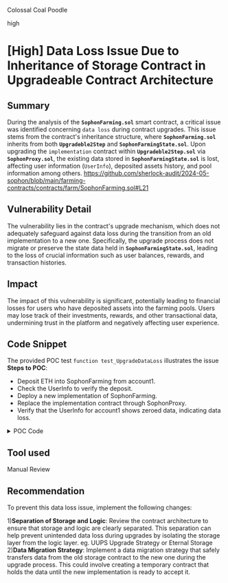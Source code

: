 Colossal Coal Poodle

high

# [High] Data Loss Issue Due to Inheritance of Storage Contract in Upgradeable Contract Architecture

## Summary
During the analysis of the **`SophonFarming.sol`** smart contract, a critical issue was identified concerning `data loss` during contract upgrades. This issue stems from the contract's inheritance structure, where **`SophonFarming.sol`** inherits from both **`Upgradeble2Step`** and **`SophonFarmingState.sol`**. Upon upgrading the `implementation` contract within **`Upgradeble2Step.sol`** via **`SophonProxy.sol`**, the existing data stored in **`SophonFarmingState.sol`** is lost, affecting user information (`UserInfo`), deposited assets history, and pool information among others.
https://github.com/sherlock-audit/2024-05-sophon/blob/main/farming-contracts/contracts/farm/SophonFarming.sol#L21 

## Vulnerability Detail
The vulnerability lies in the contract's upgrade mechanism, which does not adequately safeguard against data loss during the transition from an old implementation to a new one. Specifically, the upgrade process does not migrate or preserve the state data held in **`SophonFarmingState.sol`**, leading to the loss of crucial information such as user balances, rewards, and transaction histories.

## Impact
The impact of this vulnerability is significant, potentially leading to financial losses for users who have deposited assets into the farming pools. Users may lose track of their investments, rewards, and other transactional data, undermining trust in the platform and negatively affecting user experience.

## Code Snippet
The provided POC test `function test_UpgradeDataLoss` illustrates the issue
**Steps to POC**:
 - Deposit ETH into SophonFarming from account1.
 - Check the UserInfo to verify the deposit.
 - Deploy a new implementation of SophonFarming.
 - Replace the implementation contract through SophonProxy.
 - Verify that the UserInfo for account1 shows zeroed data, indicating data loss.

<details>
<summary>POC Code</summary>

function test_UpgradeDataLoss() public {
<details>
<summary>Setup and deposit operations</summary>

        uint256 amountToDeposit = 1e7;

        vm.deal(account1, amountToDeposit);

        vm.startPrank(account1);

        uint256 wsthDepositedAmount = WstETHRate(StETHRate(amountToDeposit));
        uint256 poolId = sophonFarming.typeToId(SophonFarmingState.PredefinedPool.wstETH);

        sophonFarming.depositEth{value: amountToDeposit}(0, SophonFarmingState.PredefinedPool.wstETH);
        assertEq(address(account1).balance, 0);
</details>

<details>
<summary>Pre-upgrade UserInfo check</summary>

     // Getting UserInfo in old Implementation

        SophonFarmingState.UserInfo memory userInfo;

        (userInfo.amount, userInfo.boostAmount, userInfo.depositAmount, userInfo.rewardSettled, userInfo.rewardDebt) =
            sophonFarming.userInfo(poolId, account1);

        assertEq(userInfo.amount, wsthDepositedAmount); // Testing the deposited ETH in current implementation
        assertEq(userInfo.boostAmount, 0);
        assertEq(userInfo.depositAmount, wsthDepositedAmount);
        assertEq(userInfo.rewardSettled, 0);
        assertEq(userInfo.rewardDebt, 0);
        vm.stopPrank();

        vm.startPrank(deployer);
</details>

<details>
<summary>Deploying the new Implementation</summary>

        address newImplementation = address( new SophonFarming( [ address(dai),address(sDAI), 
        address(weth),address(stETH),address(wstETH), address(eETH), address(eETHLiquidityPool), address(weETH)]) );

        sophonFarmingProxy.replaceImplementation(newImplementation);

        SophonFarming(payable(newImplementation)).becomeImplementation(sophonFarmingProxy);
        assertEq(sophonFarmingProxy.implementation(), newImplementation);

        SophonFarming newSophonFarming = SophonFarming(payable(address(newImplementation)));
</details>
    
    // Post-upgrade check
    // Getting UserInfo in new Implementation
        (userInfo.amount, userInfo.boostAmount, userInfo.depositAmount, userInfo.rewardSettled, userInfo.rewardDebt) =
            newSophonFarming.userInfo(poolId, account1);

        assertEq(userInfo.amount, 0); // Deposited amount is zero as the previous deposit data is lost 
        assertEq(userInfo.boostAmount, 0);
        assertEq(userInfo.depositAmount, 0); // Deposited amount is zero as the previous deposit data is lost
        assertEq(userInfo.rewardSettled, 0);
        assertEq(userInfo.rewardDebt, 0);
}

</details>

## Tool used

Manual Review

## Recommendation
To prevent this data loss issue, implement the following changes:

1)**Separation of Storage and Logic**: Review the contract architecture to ensure that storage and logic are clearly separated. This separation can help prevent unintended data loss during upgrades by isolating the storage layer from the logic layer.
eg. UUPS Upgrade Strategy or Eternal Storage
2)**Data Migration Strategy**: Implement a data migration strategy that safely transfers data from the old storage contract to the new one during the upgrade process. This could involve creating a temporary contract that holds the data until the new implementation is ready to accept it.
